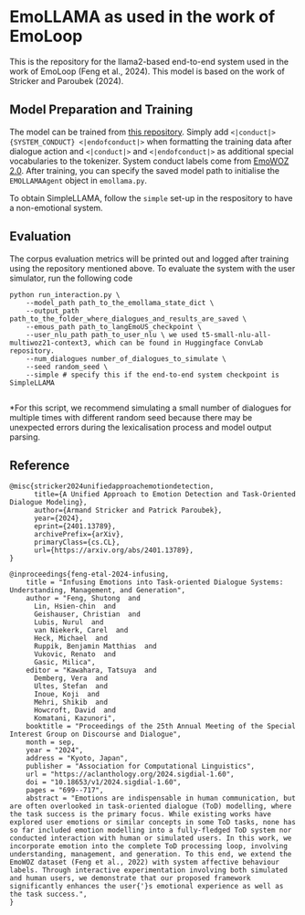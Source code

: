 # EmoLLAMA as used in the work of EmoLoop

This is the repository for the llama2-based end-to-end system used in the work of EmoLoop (Feng et al., 2024). This model is based on the work of Stricker and Paroubek (2024).

## Model Preparation and Training

The model can be trained from [this repository](https://github.com/armandstrickernlp/Emo-TOD). Simply add `<|conduct|> {SYSTEM_CONDUCT} <|endofconduct|>` when formatting the training data after dialogue action and `<|conduct|>` and `<|endofconduct|>` as additional special vocabularies to the tokenizer. System conduct labels come from [EmoWOZ 2.0](). After training, you can specify the saved model path to initialise the `EMOLLAMAAgent` object in `emollama.py`.

To obtain SimpleLLAMA, follow the `simple` set-up in the respository to have a non-emotional system.

## Evaluation

The corpus evaluation metrics will be printed out and logged after training using the repository mentioned above. To evaluate the system with the user simulator, run the following code
```
python run_interaction.py \
    --model_path path_to_the_emollama_state_dict \
    --output_path path_to_the_folder_where_dialogues_and_results_are_saved \
    --emous_path path_to_langEmoUS_checkpoint \
    --user_nlu_path path_to_user_nlu \ we used t5-small-nlu-all-multiwoz21-context3, which can be found in Huggingface ConvLab repository.
    --num_dialogues number_of_dialogues_to_simulate \
    --seed random_seed \
    --simple # specify this if the end-to-end system checkpoint is SimpleLLAMA
    
```
*For this script, we recommend simulating a small number of dialogues for multiple times with different random seed because there may be unexpected errors during the lexicalisation process and model output parsing.

## Reference

```
@misc{stricker2024unifiedapproachemotiondetection,
      title={A Unified Approach to Emotion Detection and Task-Oriented Dialogue Modeling}, 
      author={Armand Stricker and Patrick Paroubek},
      year={2024},
      eprint={2401.13789},
      archivePrefix={arXiv},
      primaryClass={cs.CL},
      url={https://arxiv.org/abs/2401.13789}, 
}

@inproceedings{feng-etal-2024-infusing,
    title = "Infusing Emotions into Task-oriented Dialogue Systems: Understanding, Management, and Generation",
    author = "Feng, Shutong  and
      Lin, Hsien-chin  and
      Geishauser, Christian  and
      Lubis, Nurul  and
      van Niekerk, Carel  and
      Heck, Michael  and
      Ruppik, Benjamin Matthias  and
      Vukovic, Renato  and
      Gasic, Milica",
    editor = "Kawahara, Tatsuya  and
      Demberg, Vera  and
      Ultes, Stefan  and
      Inoue, Koji  and
      Mehri, Shikib  and
      Howcroft, David  and
      Komatani, Kazunori",
    booktitle = "Proceedings of the 25th Annual Meeting of the Special Interest Group on Discourse and Dialogue",
    month = sep,
    year = "2024",
    address = "Kyoto, Japan",
    publisher = "Association for Computational Linguistics",
    url = "https://aclanthology.org/2024.sigdial-1.60",
    doi = "10.18653/v1/2024.sigdial-1.60",
    pages = "699--717",
    abstract = "Emotions are indispensable in human communication, but are often overlooked in task-oriented dialogue (ToD) modelling, where the task success is the primary focus. While existing works have explored user emotions or similar concepts in some ToD tasks, none has so far included emotion modelling into a fully-fledged ToD system nor conducted interaction with human or simulated users. In this work, we incorporate emotion into the complete ToD processing loop, involving understanding, management, and generation. To this end, we extend the EmoWOZ dataset (Feng et al., 2022) with system affective behaviour labels. Through interactive experimentation involving both simulated and human users, we demonstrate that our proposed framework significantly enhances the user{'}s emotional experience as well as the task success.",
}

```